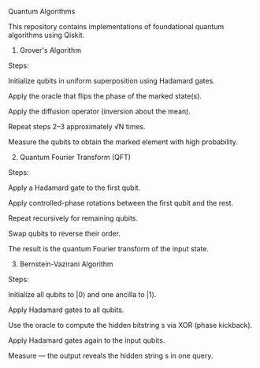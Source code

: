Quantum Algorithms

This repository contains implementations of foundational quantum algorithms using Qiskit.

1. Grover's Algorithm

Steps:

Initialize qubits in uniform superposition using Hadamard gates.

Apply the oracle that flips the phase of the marked state(s).

Apply the diffusion operator (inversion about the mean).

Repeat steps 2–3 approximately √N times.

Measure the qubits to obtain the marked element with high probability.


2. Quantum Fourier Transform (QFT)

Steps:

Apply a Hadamard gate to the first qubit.

Apply controlled-phase rotations between the first qubit and the rest.

Repeat recursively for remaining qubits.

Swap qubits to reverse their order.

The result is the quantum Fourier transform of the input state.


3. Bernstein-Vazirani Algorithm

Steps:

Initialize all qubits to |0⟩ and one ancilla to |1⟩.

Apply Hadamard gates to all qubits.

Use the oracle to compute the hidden bitstring s via XOR (phase kickback).

Apply Hadamard gates again to the input qubits.

Measure — the output reveals the hidden string s in one query.
